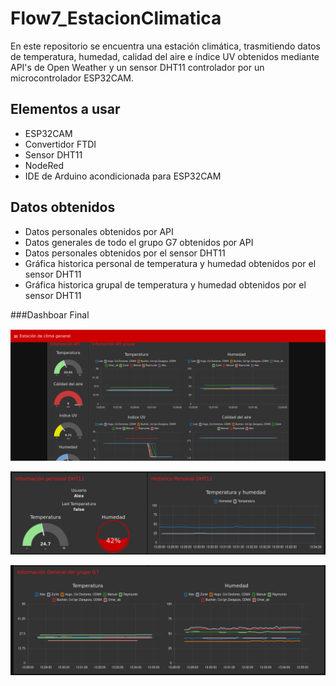 # Flow7_EstacionClimatica

En este repositorio se encuentra una estación climática, trasmitiendo datos de temperatura, humedad, calidad del aire e índice UV obtenidos mediante API's de Open Weather y un sensor DHT11 controlador por un microcontrolador ESP32CAM.

## Elementos a usar
- ESP32CAM
- Convertidor FTDI
- Sensor DHT11
- NodeRed
- IDE de Arduino acondicionada para ESP32CAM

## Datos obtenidos
- Datos personales obtenidos por API
- Datos generales de todo el grupo G7 obtenidos por API
- Datos personales obtenidos por el sensor DHT11
- Gráfica historica personal de temperatura y humedad obtenidos por el sensor DHT11
- Gráfica historica grupal de temperatura y humedad obtenidos por el sensor DHT11

###Dashboar Final

![](https://github.com/Alejandro-Dom/Flow7_EstacionClimatica/blob/main/Imagenes/Dashboard1)

![](https://github.com/Alejandro-Dom/Flow7_EstacionClimatica/blob/main/Imagenes/Dashboard2)

![](https://github.com/Alejandro-Dom/Flow7_EstacionClimatica/blob/main/Imagenes/Dashboard3)

